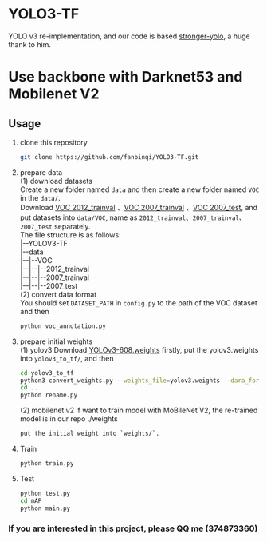 # YOLO3-TF
YOLO v3 re-implementation, and our code is based [stronger-yolo](https://github.com/Stinky-Tofu/Stronger-yolo), a huge thank to him.

# Use backbone with Darknet53 and Mobilenet V2

## Usage
1. clone this repository
    ``` bash
    git clone https://github.com/fanbinqi/YOLO3-TF.git
    ```
2. prepare data<br>
    (1) download datasets<br>
    Create a new folder named `data` and then create a new folder named `VOC` in the `data/`.<br>
    Download [VOC 2012_trainval](http://host.robots.ox.ac.uk/pascal/VOC/voc2012/VOCtrainval_11-May-2012.tar)
    、[VOC 2007_trainval](http://host.robots.ox.ac.uk/pascal/VOC/voc2007/VOCtrainval_06-Nov-2007.tar)
    、[VOC 2007_test](http://host.robots.ox.ac.uk/pascal/VOC/voc2007/VOCtest_06-Nov-2007.tar), and put datasets into `data/VOC`,
    name as `2012_trainval`、`2007_trainval`、`2007_test` separately. <br>
    The file structure is as follows:<br>
    |--YOLOV3-TF<br>
    |--data<br>
    |--|--VOC<br>
    |--|--|--2012_trainval<br>
    |--|--|--2007_trainval<br>
    |--|--|--2007_test<br>
    (2) convert data format<br>
    You should set `DATASET_PATH` in `config.py` to the path of the VOC dataset and then<br>
    ```bash
    python voc_annotation.py
    ```
3. prepare initial weights<br>
    (1) yolov3
    Download [YOLOv3-608.weights](https://pjreddie.com/media/files/yolov3.weights) firstly, 
    put the yolov3.weights into `yolov3_to_tf/`, and then 
    ```bash
    cd yolov3_to_tf
    python3 convert_weights.py --weights_file=yolov3.weights --dara_format=NHWC -- ckpt_file=./saved_model/yolov3_608_coco_pretrained.ckpt
    cd ..
    python rename.py
    ``` 
    (2) mobilenet v2
    if want to train model with MoBileNet V2, the re-trained model is in our repo ./weights
    ```bash
    put the initial weight into `weights/`.
    ```

4. Train<br>
    ``` bash
    python train.py
    ```
5. Test<br>
    ``` bash
    python test.py
    cd mAP
    python main.py
    ```

### If you are interested in this project, please QQ me (374873360)
